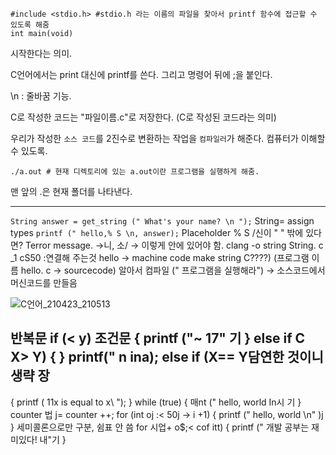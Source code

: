 
```
#include <stdio.h> #stdio.h 라는 이름의 파일을 찾아서 printf 함수에 접근할 수 있도록 해줌
int main(void)
```
시작한다는 의미.

C언어에서는 print 대신에 printf를 쓴다. 그리고 명령어 뒤에 ;을 붙인다.

\n : 줄바꿈 기능.

C로 작성한 코드는 "파일이름.c"로 저장한다. (C로 작성된 코드라는 의미)

우리가 작성한 `소스 코드`를 2진수로 변환하는 작업을 `컴파일러`가 해준다. 컴퓨터가 이해할 수 있도록.

```
./a.out # 현재 디렉토리에 있는 a.out이란 프로그램을 실행하게 해줌.
```
맨 앞의 .은 현재 폴더를 나타낸다.

---

`String answer = get_string (" What's your name? \n ");`
String= assign types
`printf (" hello,% S \n, answer);`
Placeholder % S
/신이 " " 밖에 있다면?
Terror message.
→니, 소/
→ 이렇게 안에 있어야 함.
clang -o string String. c _1 cS50
:연결해 주는것
hello → machine code
make string C????)
(프로그램 이름 hello. c → sourcecode)
알아서 컴파일 (" 프로그램을 실행해라")
→ 소스코드에서 머신코드를 만들음

![C언어_210423_210513](https://user-images.githubusercontent.com/61692777/115870375-234ac480-a47a-11eb-8c2a-12b5b92a6389.jpg)

 
 반복문 if (< y)
조건문
{
printf ("~ 17" 기
}
else if C X> Y)
{
} printf(" n ina);
else if (X== Y담연한 것이니 생략 장
-
{ printf ( 11x is equal to x\ ");
}
while (true)
{
매nt (" hello, world In시 기 }
counter 법 j= counter ++;
for (int oj :< 50j → i +1)
{
printf (" hello, world \n" )j
}
세미콜론으로만 구분, 쉼표 안 씀
for 시업+ o$;< cof itt)
{
printf (" 개발 공부는 재미있다! 내"기
}
